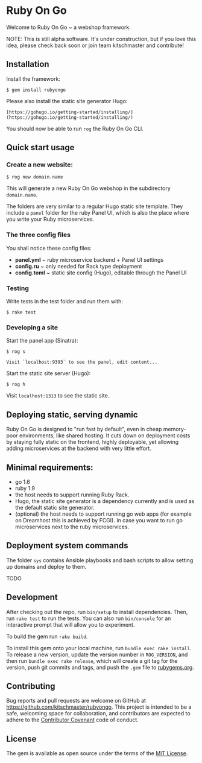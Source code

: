 # Ruby On Go

Welcome to Ruby On Go ~ a webshop framework.

NOTE: This is still alpha software. It's under construction, but if you love this idea, please check back soon or join team kitschmaster and contribute!

## Installation

Install the framework:

    $ gem install rubyongo

Please also install the static site generator Hugo:

    [https://gohugo.io/getting-started/installing/](https://gohugo.io/getting-started/installing/)

You should now be able to run `rog` the Ruby On Go CLI.

## Quick start usage

### Create a new website:

    $ rog new domain.name

This will generate a new Ruby On Go webshop in the subdirectory `domain.name`.

The folders are very similar to a regular Hugo static site template. They include a `panel` folder for the ruby Panel UI, which is also the place where you write your Ruby microservices.

### The three config files

You shall notice these config files:

+ __panel.yml__ ~ ruby microservice backend + Panel UI settings
+ __config.ru__ ~ only needed for Rack type deployment
+ __config.toml__ ~ static site config (Hugo), editable through the Panel UI

### Testing

Write tests in the test folder and run them with:

    $ rake test

### Developing a site

Start the panel app (Sinatra):

    $ rog s

    Visit `localhost:9393` to see the panel, edit content...

Start the static site server (Hugo):

    $ rog h

Visit `localhost:1313` to see the static site.

## Deploying static, serving dynamic

Ruby On Go is designed to "run fast by default", even in cheap memory-poor environments, like shared hosting. It cuts down on deployment costs by staying fully static on the frontend, highly deployable, yet allowing adding microservices at the backend with very little effort.


## Minimal requirements:

+ go 1.6
+ ruby 1.9
+ the host needs to support running Ruby Rack.
+ Hugo, the static site generator is a dependency currently and is used as the default static site generator.
+ (optional) the host needs to support running go web apps (for example on Dreamhost this is achieved by FCGI). In case you want to run go microservices next to the ruby microservices.

## Deployment system commands

The folder `sys` contains Ansible playbooks and bash scripts to allow setting up domains and deploy to them.

TODO

## Development

After checking out the repo, run `bin/setup` to install dependencies. Then, run `rake test` to run the tests. You can also run `bin/console` for an interactive prompt that will allow you to experiment.

To build the gem run `rake build`.

To install this gem onto your local machine, run `bundle exec rake install`. To release a new version, update the version number in `ROG_VERSION`, and then run `bundle exec rake release`, which will create a git tag for the version, push git commits and tags, and push the `.gem` file to [rubygems.org](https://rubygems.org).

## Contributing

Bug reports and pull requests are welcome on GitHub at https://github.com/kitschmaster/rubyongo. This project is intended to be a safe, welcoming space for collaboration, and contributors are expected to adhere to the [Contributor Covenant](http://contributor-covenant.org) code of conduct.

## License

The gem is available as open source under the terms of the [MIT License](https://opensource.org/licenses/MIT).
